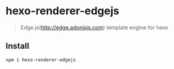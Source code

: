 # hexo-renderer-edgejs
> Edge.js(http://edge.adonisjs.com) template engine for hexo

## Install
```sh
npm i hexo-renderer-edgejs
```